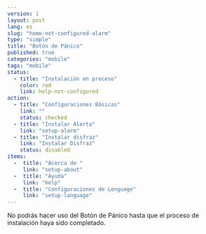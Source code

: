```yaml
---
version: 1
layout: post
lang: es
slug: "home-not-configured-alarm"
type: "simple"
title: "Botón de Pánico"
published: true
categories: "mobile"
tags: "mobile"
status:
  - title: "Instalación en proceso"
    color: red
    link: help-not-configured
action:
  - title: "Configuraciones Básicas"
    link: ""
    status: checked
  - title: "Instalar Alerta"
    link: "setup-alarm"
  - title: "Instalar disfraz"
    link: "Instalar Disfraz"
    status: disabled
items:
  -  title: "Acerca de "
     link: "setup-about"
  -  title: "Ayuda"
     link: "help"
  -  title: "Configuraciones de Lenguage"
     link: "setup-language"
---
```


No podrás hacer uso del Botón de Pánico hasta que el proceso de instalación haya sido completado.
